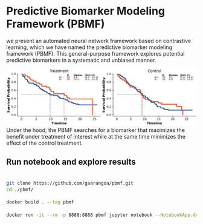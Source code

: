 # Predictive Biomarker Modeling Framework (PBMF) 
we present an automated neural network framework based on contrastive learning, which we have named the predictive biomarker modeling framework (PBMF). This general-purpose framework explores potential predictive biomarkers in a systematic and unbiased manner.


![alt text](./track.gif) Under the hood, the PBMF searches for a biomarker that maximizes the benefit under treatment of interest while at the same time minimizes the effect of the control treatment.

## Run notebook and explore results

```bash

git clone https://github.com/gaarangoa/pbmf.git
cd ./pbmf/

docker build . --tag pbmf

docker run -it --rm -p 8888:8888 pbmf jupyter notebook --NotebookApp.default_url=/lab/ --ip=0.0.0.0 --port=8888 --allow-root

```


